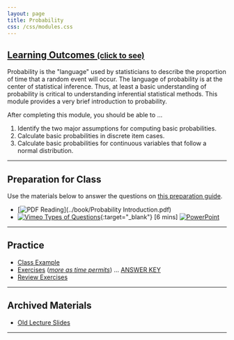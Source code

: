 ```yaml
---
layout: page
title: Probability
css: /css/modules.css
---
```


<div class="panel-group-ILOs">
  <div class="panel panel-default">
    <div class="panel-heading">
      <h2 class="panel-title">
        <a data-toggle="collapse" href="#ILOs">Learning Outcomes <small>(click to see)</small></a>
      </h2>
    </div>
    <div id="ILOs" class="panel-collapse collapse">
      <div class="panel-body">
Probability is the "language" used by statisticians to describe the proportion of time that a random event will occur.  The language of probability is at the center of statistical inference.  Thus, at least a basic understanding of probability is critical to understanding inferential statistical methods.  This module provides a very brief introduction to probability.

<p>After completing this module, you should be able to ...</p>

<ol>
  <li>Identify the two major assumptions for computing basic probabilities.</li>
  <li>Calculate basic probabilities in discrete item cases.</li>
  <li>Calculate basic probabilities for continuous variables that follow a normal distribution.</li>
</ol>
      </div>
    </div>
  </div>
</div>

----

## Preparation for Class

Use the materials below to answer the questions on [this preparation guide](Probability_Prep).

* [![PDF](../img/pdf.png) Reading](../book/Probability Introduction.pdf)
* [![Vimeo](../img/dhovid.png) Types of Questions](https://vimeo.com/user45324800/smplngd-questions){:target="_blank"} [6 mins] [![PowerPoint](../img/ppt.png)](PPT/SamplingDist_PPT3.pptx)

----

## Practice

* [Class Example](CEx/Probability_CExmpl)
* [Exercises](CE/Probability_CE1) ([*more as time permits*](CE/Probability_CE2)) ... [ANSWER KEY](CE/KEY_Probability_CE)
* [Review Exercises](RE/Probability_RevEx)

----

## Archived Materials

* [Old Lecture Slides](PPT/Probability_PPT_old.pptx)

----
